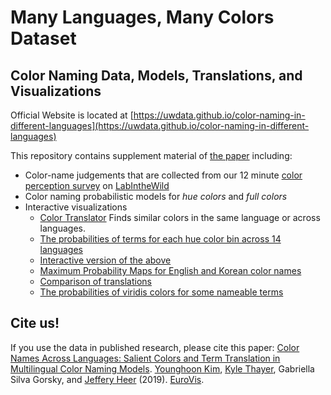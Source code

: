 # Many Languages, Many Colors Dataset
## Color Naming Data, Models, Translations, and Visualizations

Official Website is located at [https://uwdata.github.io/color-naming-in-different-languages](https://uwdata.github.io/color-naming-in-different-languages)

This repository contains supplement material of [the paper](http://idl.cs.washington.edu/papers/multi-lingual-color-names/) including:
- Color-name judgements that are collected from our 12 minute [color perception survey](http://labinthewild.org/studies/color_perception/) on [LabIntheWild](https://labinthewild.org/)
- Color naming probabilistic models for _hue colors_ and _full colors_
- Interactive visualizations
  - [Color Translator](https://uwdata.github.io/color-naming-in-different-languages/vis/color_compare.html) Finds similar colors in the same language or across languages.
  - [The probabilities of terms for each hue color bin across 14 languages](https://uwdata.github.io/color-naming-in-different-languages/vis/color-composition-figure.html)
  - [Interactive version of the above](https://uwdata.github.io/color-naming-in-different-languages/vis/stacked-spectrum.html)
  - [Maximum Probability Maps for English and Korean color names](https://uwdata.github.io/color-naming-in-different-languages/vis/full_color_maps.html)
  - [Comparison of translations](https://uwdata.github.io/color-naming-in-different-languages/vis/en-ko-translation-comparison.html)
  - [The probabilities of viridis colors for some nameable terms](https://uwdata.github.io/color-naming-in-different-languages/vis/viridis.html)


## Cite us!

If you use the data in published research, please cite this paper:
[Color Names Across Languages: Salient Colors and Term Translation in Multilingual Color Naming Models](http://idl.cs.washington.edu/papers/multi-lingual-color-names/). [Younghoon Kim](https://yhoonkim.github.io/), [Kyle Thayer](http://www.kylethayer.com), Gabriella Silva Gorsky, and [Jeffery Heer](https://homes.cs.washington.edu/~jheer) (2019). [EuroVis](https://www.eurovis.org).
